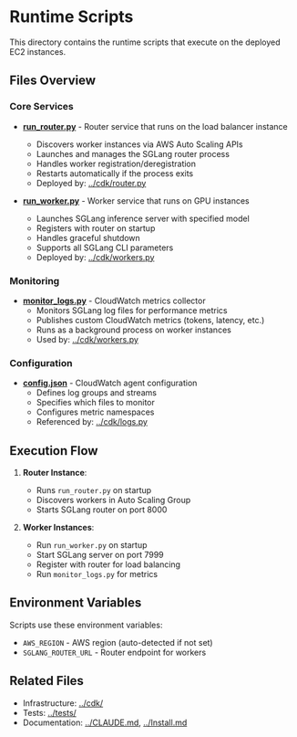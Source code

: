 # Runtime Scripts

This directory contains the runtime scripts that execute on the deployed EC2 instances.

## Files Overview

### Core Services

- **[run_router.py](./run_router.py)** - Router service that runs on the load balancer instance
  - Discovers worker instances via AWS Auto Scaling APIs
  - Launches and manages the SGLang router process
  - Handles worker registration/deregistration
  - Restarts automatically if the process exits
  - Deployed by: [../cdk/router.py](../cdk/router.py)

- **[run_worker.py](./run_worker.py)** - Worker service that runs on GPU instances
  - Launches SGLang inference server with specified model
  - Registers with router on startup
  - Handles graceful shutdown
  - Supports all SGLang CLI parameters
  - Deployed by: [../cdk/workers.py](../cdk/workers.py)

### Monitoring

- **[monitor_logs.py](./monitor_logs.py)** - CloudWatch metrics collector
  - Monitors SGLang log files for performance metrics
  - Publishes custom CloudWatch metrics (tokens, latency, etc.)
  - Runs as a background process on worker instances
  - Used by: [../cdk/workers.py](../cdk/workers.py)

### Configuration

- **[config.json](./config.json)** - CloudWatch agent configuration
  - Defines log groups and streams
  - Specifies which files to monitor
  - Configures metric namespaces
  - Referenced by: [../cdk/logs.py](../cdk/logs.py)

## Execution Flow

1. **Router Instance**:
   - Runs `run_router.py` on startup
   - Discovers workers in Auto Scaling Group
   - Starts SGLang router on port 8000

2. **Worker Instances**:
   - Run `run_worker.py` on startup
   - Start SGLang server on port 7999
   - Register with router for load balancing
   - Run `monitor_logs.py` for metrics

## Environment Variables

Scripts use these environment variables:
- `AWS_REGION` - AWS region (auto-detected if not set)
- `SGLANG_ROUTER_URL` - Router endpoint for workers

## Related Files

- Infrastructure: [../cdk/](../cdk/)
- Tests: [../tests/](../tests/)
- Documentation: [../CLAUDE.md](../CLAUDE.md), [../Install.md](../Install.md)